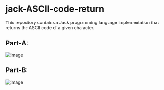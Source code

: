 # jack-ASCII-code-return
This repository contains a Jack programming language implementation that returns the ASCII code of a given character.

## Part-A:

![image](https://github.com/Sivaramasaran2773/jack-ASCII-code-return/assets/96780921/93bd985e-2393-4783-bfd5-2e0db3c8bd3b)

## Part-B:

![image](https://github.com/Sivaramasaran2773/jack-ASCII-code-return/assets/96780921/f9b7d24a-a2a6-4e06-8e76-32495bf7a13b)
